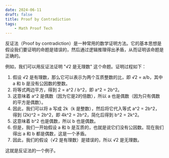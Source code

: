 ```yaml
---
date: 2024-06-11
draft: false
title: Proof by Contradiction
tags: 
    - Math Proof Tech
---
```


反证法（Proof by contradiction）是一种常用的数学证明方法。它的基本思想是假设我们要证明的命题是错误的，然后通过逻辑推理得出矛盾，从而证明该命题是正确的。

例如，我们可以用反证法证明 "√2 是无理数" 这个命题。证明过程如下：

1. 假设 √2 是有理数，那么它可以表示为两个互质整数的比，即 √2 = a/b，其中 a 和 b 是没有公因数的整数。
2. 将等式两边平方，得到 2 = a^2 / b^2，即 a^2 = 2b^2。
3. 这意味着 a^2 是偶数（因为它是2的倍数），所以 a 也是偶数（因为只有偶数的平方是偶数）。
4. 因此，我们可以将 a 写成 2k（k 是整数），然后将它代入等式 a^2 = 2b^2，得到 (2k)^2 = 2b^2，即 4k^2 = 2b^2，简化后得到 b^2 = 2k^2。
5. 这意味着 b^2 也是偶数，所以 b 也是偶数。
6. 但是，我们一开始假设 a 和 b 是互质的，也就是说它们没有公因数。现在我们得出 a 和 b 都是偶数，这是一个矛盾。
7. 因此，我们的假设（√2 是有理数）是错误的，所以 √2 是无理数。

这就是反证法的一个例子。